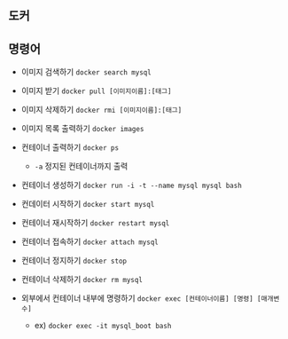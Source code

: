 ## 도커


## 명령어

- 이미지 검색하기 `docker search mysql`
- 이미지 받기 `docker pull [이미지이름]:[태그]`
- 이미지 삭제하기 `docker rmi [이미지이름]:[태그]`
- 이미지 목록 출력하기 `docker images`

- 컨테이너 출력하기 `docker ps`
  + `-a` 정지된 컨테이너까지 출력
- 컨테이너 생성하기 `docker run -i -t --name mysql mysql bash`
- 컨데이터 시작하기 `docker start mysql`
- 컨테이너 재시작하기 `docker restart mysql`
- 컨테이너 접속하기 `docker attach mysql` 
- 컨테이너 정지하기 `docker stop`
- 컨테이너 삭제하기 `docker rm mysql`
- 외부에서 컨테이너 내부에 명령하기 `docker exec [컨테이너이름] [명령] [매개변수]`
  + ex) `docker exec -it mysql_boot bash`


